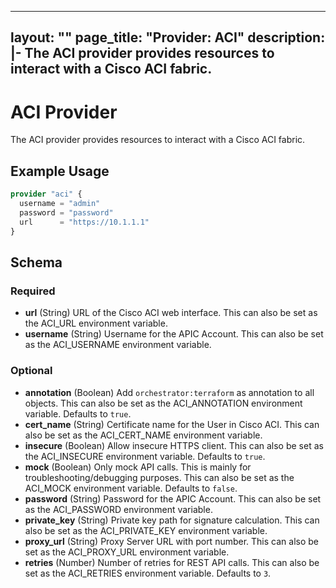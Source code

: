 
---
layout: ""
page_title: "Provider: ACI"
description: |-
  The ACI provider provides resources to interact with a Cisco ACI fabric.
---

# ACI Provider

The ACI provider provides resources to interact with a Cisco ACI fabric.

## Example Usage

```terraform
provider "aci" {
  username = "admin"
  password = "password"
  url      = "https://10.1.1.1"
}
```

<!-- schema generated by tfplugindocs -->
## Schema

### Required

- **url** (String) URL of the Cisco ACI web interface. This can also be set as the ACI_URL environment variable.
- **username** (String) Username for the APIC Account. This can also be set as the ACI_USERNAME environment variable.

### Optional

- **annotation** (Boolean) Add `orchestrator:terraform` as annotation to all objects. This can also be set as the ACI_ANNOTATION environment variable. Defaults to `true`.
- **cert_name** (String) Certificate name for the User in Cisco ACI. This can also be set as the ACI_CERT_NAME environment variable.
- **insecure** (Boolean) Allow insecure HTTPS client. This can also be set as the ACI_INSECURE environment variable. Defaults to `true`.
- **mock** (Boolean) Only mock API calls. This is mainly for troubleshooting/debugging purposes. This can also be set as the ACI_MOCK environment variable. Defaults to `false`.
- **password** (String) Password for the APIC Account. This can also be set as the ACI_PASSWORD environment variable.
- **private_key** (String) Private key path for signature calculation. This can also be set as the ACI_PRIVATE_KEY environment variable.
- **proxy_url** (String) Proxy Server URL with port number. This can also be set as the ACI_PROXY_URL environment variable.
- **retries** (Number) Number of retries for REST API calls. This can also be set as the ACI_RETRIES environment variable. Defaults to `3`.